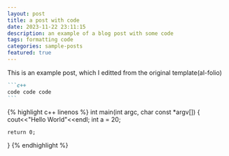 ```yaml
---
layout: post
title: a post with code
date: 2023-11-22 23:11:15
description: an example of a blog post with some code
tags: formatting code
categories: sample-posts
featured: true
---
```

This is an example post, which I editted from the original template(al-folio)

````markdown
```c++
code code code
```
````

{% highlight c++ linenos %}
int main(int argc, char const \*argv[])
{
    cout<<"Hello World"<<endl;
    int a = 20;

    return 0;
}
{% endhighlight %}
